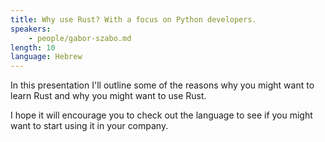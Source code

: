 ```yaml
---
title: Why use Rust? With a focus on Python developers.
speakers:
    - people/gabor-szabo.md
length: 10
language: Hebrew
---
```


In this presentation I'll outline some of the reasons why you might want to learn Rust and why you might want to use Rust.

I hope it will encourage you to check out the language to see if you might want to start using it in your company.
